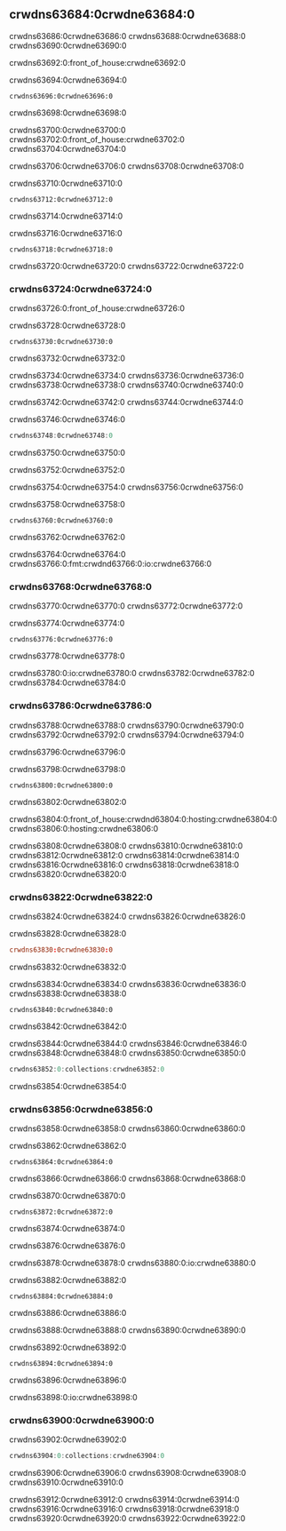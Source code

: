 ## crwdns63684:0crwdne63684:0

crwdns63686:0crwdne63686:0 crwdns63688:0crwdne63688:0 crwdns63690:0crwdne63690:0

crwdns63692:0:front_of_house:crwdne63692:0

<span class="filename">crwdns63694:0crwdne63694:0</span>

```rust,noplayground,test_harness
crwdns63696:0crwdne63696:0
```

<span class="caption">crwdns63698:0crwdne63698:0</span>

crwdns63700:0crwdne63700:0 crwdns63702:0:front_of_house:crwdne63702:0 crwdns63704:0crwdne63704:0

crwdns63706:0crwdne63706:0 crwdns63708:0crwdne63708:0

<span class="filename">crwdns63710:0crwdne63710:0</span>

```rust,noplayground,test_harness,does_not_compile,ignore
crwdns63712:0crwdne63712:0
```

<span class="caption">crwdns63714:0crwdne63714:0</span>

crwdns63716:0crwdne63716:0

```console
crwdns63718:0crwdne63718:0
```

crwdns63720:0crwdne63720:0 crwdns63722:0crwdne63722:0

### crwdns63724:0crwdne63724:0

crwdns63726:0:front_of_house:crwdne63726:0

<span class="filename">crwdns63728:0crwdne63728:0</span>

```rust,noplayground,test_harness
crwdns63730:0crwdne63730:0
```

<span class="caption">crwdns63732:0crwdne63732:0</span>

crwdns63734:0crwdne63734:0 crwdns63736:0crwdne63736:0 crwdns63738:0crwdne63738:0 crwdns63740:0crwdne63740:0

crwdns63742:0crwdne63742:0 crwdns63744:0crwdne63744:0

<span class="filename">crwdns63746:0crwdne63746:0</span>

```rust
crwdns63748:0crwdne63748:0
```

<span class="caption">crwdns63750:0crwdne63750:0</span>

crwdns63752:0crwdne63752:0

crwdns63754:0crwdne63754:0 crwdns63756:0crwdne63756:0

<span class="filename">crwdns63758:0crwdne63758:0</span>

```rust,noplayground
crwdns63760:0crwdne63760:0
```

<span class="caption">crwdns63762:0crwdne63762:0</span>

crwdns63764:0crwdne63764:0 crwdns63766:0:fmt:crwdnd63766:0:io:crwdne63766:0

### crwdns63768:0crwdne63768:0

crwdns63770:0crwdne63770:0 crwdns63772:0crwdne63772:0

<span class="filename">crwdns63774:0crwdne63774:0</span>

```rust,noplayground
crwdns63776:0crwdne63776:0
```

<span class="caption">crwdns63778:0crwdne63778:0</span>

crwdns63780:0:io:crwdne63780:0 crwdns63782:0crwdne63782:0 crwdns63784:0crwdne63784:0

### crwdns63786:0crwdne63786:0

crwdns63788:0crwdne63788:0 crwdns63790:0crwdne63790:0 crwdns63792:0crwdne63792:0 crwdns63794:0crwdne63794:0

crwdns63796:0crwdne63796:0

<span class="filename">crwdns63798:0crwdne63798:0</span>

```rust,noplayground,test_harness
crwdns63800:0crwdne63800:0
```

<span class="caption">crwdns63802:0crwdne63802:0</span>

crwdns63804:0:front_of_house:crwdnd63804:0:hosting:crwdne63804:0 crwdns63806:0:hosting:crwdne63806:0

crwdns63808:0crwdne63808:0 crwdns63810:0crwdne63810:0 crwdns63812:0crwdne63812:0 crwdns63814:0crwdne63814:0 crwdns63816:0crwdne63816:0 crwdns63818:0crwdne63818:0<!-- ignore --> crwdns63820:0crwdne63820:0

### crwdns63822:0crwdne63822:0

crwdns63824:0crwdne63824:0 crwdns63826:0crwdne63826:0

<!-- When updating the version of `rand` used, also update the version of
`rand` used in these files so they all match:
* ch02-00-guessing-game-tutorial.md
* ch14-03-cargo-workspaces.md
-->

<span class="filename">crwdns63828:0crwdne63828:0</span>

```toml
crwdns63830:0crwdne63830:0
```

crwdns63832:0crwdne63832:0

crwdns63834:0crwdne63834:0 crwdns63836:0crwdne63836:0<!-- ignore --> crwdns63838:0crwdne63838:0

```rust,ignore
crwdns63840:0crwdne63840:0
```

crwdns63842:0crwdne63842:0

crwdns63844:0crwdne63844:0 crwdns63846:0crwdne63846:0 crwdns63848:0crwdne63848:0 crwdns63850:0crwdne63850:0

```rust
crwdns63852:0:collections:crwdne63852:0
```

crwdns63854:0crwdne63854:0

### crwdns63856:0crwdne63856:0

crwdns63858:0crwdne63858:0 crwdns63860:0crwdne63860:0

<span class="filename">crwdns63862:0crwdne63862:0</span>

```rust,ignore
crwdns63864:0crwdne63864:0
```

crwdns63866:0crwdne63866:0 crwdns63868:0crwdne63868:0

<span class="filename">crwdns63870:0crwdne63870:0</span>

```rust,ignore
crwdns63872:0crwdne63872:0
```

<span class="caption">crwdns63874:0crwdne63874:0</span>

crwdns63876:0crwdne63876:0

crwdns63878:0crwdne63878:0 crwdns63880:0:io:crwdne63880:0

<span class="filename">crwdns63882:0crwdne63882:0</span>

```rust,noplayground
crwdns63884:0crwdne63884:0
```

<span class="caption">crwdns63886:0crwdne63886:0</span>

crwdns63888:0crwdne63888:0 crwdns63890:0crwdne63890:0

<span class="filename">crwdns63892:0crwdne63892:0</span>

```rust,noplayground
crwdns63894:0crwdne63894:0
```

<span class="caption">crwdns63896:0crwdne63896:0</span>

crwdns63898:0:io:crwdne63898:0

### crwdns63900:0crwdne63900:0

crwdns63902:0crwdne63902:0

```rust
crwdns63904:0:collections:crwdne63904:0
```

crwdns63906:0crwdne63906:0 crwdns63908:0crwdne63908:0 crwdns63910:0crwdne63910:0

crwdns63912:0crwdne63912:0 crwdns63914:0crwdne63914:0<!-- ignore --> crwdns63916:0crwdne63916:0 crwdns63918:0crwdne63918:0 crwdns63920:0crwdne63920:0<!-- ignore -->
crwdns63922:0crwdne63922:0
